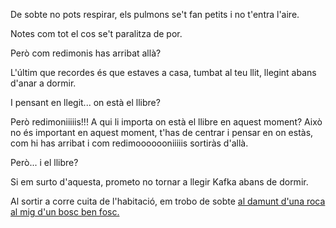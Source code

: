 De sobte no pots respirar, els pulmons se't fan petits i no t'entra l'aire.

Notes com tot el cos se't paralitza de por. 

Però com redimonis has arribat allà? 

L'últim que recordes és que estaves a casa, tumbat al teu llit, llegint
abans d'anar a dormir.

I pensant en llegit... on està el llibre?

Però redimoniiiiis!!! A qui li importa on està el llibre en aquest moment?
Això no és important en aquest moment, t'has de centrar i pensar en on estàs, 
com hi has arribat i com redimooooooniiiiis sortiràs d'allà.

Però... i el llibre?

Si em surto d'aquesta, prometo no tornar a llegir Kafka abans de dormir.

Al sortir a corre cuita de l'habitació, em trobo de sobte
[al damunt d'una roca al mig d'un bosc ben fosc.](../troll/troll.md)

